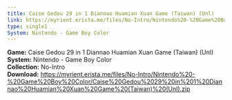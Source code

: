 ```yaml
---
title: Caise Gedou 29 in 1 Diannao Huamian Xuan Game (Taiwan) (Unl)
link: https://myrient.erista.me/files/No-Intro/Nintendo%20-%20Game%20Boy%20Color/Caise%20Gedou%2029%20in%201%20Diannao%20Huamian%20Xuan%20Game%20(Taiwan)%20(Unl).zip
type: single1
System: Nintendo - Game Boy Color
---
```

<b>Game:</b> Caise Gedou 29 in 1 Diannao Huamian Xuan Game (Taiwan) (Unl)<br>
<b>System:</b> Nintendo - Game Boy Color<br>
<b>Collection:</b> No-Intro<br>
<b>Download:</b> https://myrient.erista.me/files/No-Intro/Nintendo%20-%20Game%20Boy%20Color/Caise%20Gedou%2029%20in%201%20Diannao%20Huamian%20Xuan%20Game%20(Taiwan)%20(Unl).zip